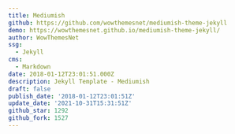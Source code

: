 ```yaml
---
title: Mediumish
github: https://github.com/wowthemesnet/mediumish-theme-jekyll
demo: https://wowthemesnet.github.io/mediumish-theme-jekyll/
author: WowThemesNet
ssg:
  - Jekyll
cms:
  - Markdown
date: 2018-01-12T23:01:51.000Z
description: Jekyll Template - Mediumish
draft: false
publish_date: '2018-01-12T23:01:51Z'
update_date: '2021-10-31T15:31:51Z'
github_star: 1292
github_fork: 1527
---
```

